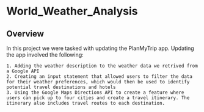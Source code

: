 # World_Weather_Analysis
## Overview
In this project we were tasked with updating the PlanMyTrip app. Updating the app involved the following:
    
    1. Adding the weather description to the weather data we retrived from a Google API
    2. Creating an input statement that allowed users to filter the data for their weather preferences, which would then be used to identify potential travel destinations and hotels
    3. Using the Google Maps Directions API to create a feature where users can pick up to four cities and create a travel itinerary. The itinerary also includes travel routes to each destination.
